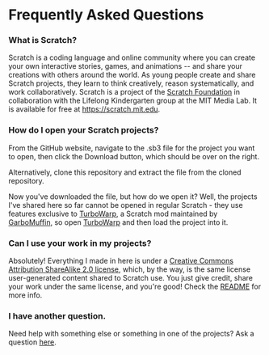 # Frequently Asked Questions

### What is Scratch?

Scratch is a coding language and online community where you can create your own interactive stories, games, and animations -- and share your creations with others around the world. As young people create and share Scratch projects, they learn to think creatively, reason systematically, and work collaboratively. Scratch is a project of the [Scratch Foundation](https://www.scratchfoundation.org/) in collaboration with the Lifelong Kindergarten group at the MIT Media Lab. It is available for free at https://scratch.mit.edu.

### How do I open your Scratch projects?

From the GitHub website, navigate to the .sb3 file for the project you want to open, then click the Download button, which should be over on the right.

Alternatively, clone this repository and extract the file from the cloned repository.

Now you've downloaded the file, but how do we open it? Well, the projects I've shared here so far cannot be opened in regular Scratch - they use features exclusive to [TurboWarp](https://turbowarp.org/), a Scratch mod maintained by [GarboMuffin](https://github.com/GarboMuffin), so open [TurboWarp](https://turbowarp.org/) and then load the project into it.

### Can I use your work in my projects?

Absolutely! Everything I made in here is under a [Creative Commons Attribution ShareAlike 2.0 license](https://creativecommons.org/licenses/by-sa/2.0/legalcode), which, by the way, is the same license user-generated content shared to Scratch use. You just give credit, share your work under the same license, and you're good! Check the [README](https://github.com/DNin01/Scratch-projects/blob/main/README.md#license-and-giving-credit) for more info.

### I have another question.

Need help with something else or something in one of the projects? Ask a question [here](https://github.com/DNin01/Scratch-projects/discussions/new?category=questions-and-help).
